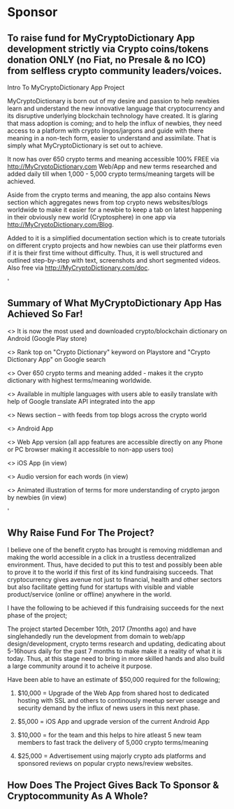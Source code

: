 # Sponsor
To raise fund for MyCryptoDictionary App development strictly via Crypto coins/tokens donation ONLY (no Fiat, no Presale &amp; no ICO) from selfless crypto community leaders/voices.
-

Intro To MyCryptoDictionary App Project

MyCryptoDictionary is born out of my desire and passion to help newbies learn and understand the new innovative language that cryptocurrency and its disruptive underlying blockchain technology have created. It is glaring that mass adoption is coming; and to help the influx of newbies, they need access to a platform with crypto lingos/jargons and guide with there meaning in a non-tech form, easier to understand and assimilate. That is simply what MyCryptoDictionary is set out to achieve. 

It now has over 650 crypto terms and meaning accessible 100% FREE via http://MyCryptoDictionary.com Web/App and new terms researched and added daily till when 1,000 - 5,000 crypto terms/meaning targets will be achieved.

Aside from the crypto terms and meaning, the app also contains News section which aggregates news from top crypto news websites/blogs worldwide to make it easier for a newbie to keep a tab on latest happening in their obviously new world (Cryptosphere) in one app via http://MyCryptoDictionary.com/Blog.

Added to it is a simplified documentation section which is to create tutorials on different crypto projects and how newbies can use their platforms even if it is their first time without difficulty. Thus, it is well structured and outlined step-by-step with text, screenshots and short segmented videos. Also free via http://MyCryptoDictionary.com/doc.

'

Summary of What MyCryptoDictionary App Has Achieved So Far!
-

<> It is now the most used and downloaded crypto/blockchain dictionary on Android (Google Play store)

<> Rank top on "Crypto Dictionary" keyword on Playstore and "Crypto Dictionary App" on Google search

<> Over 650 crypto terms and meaning added - makes it the crypto dictionary with highest terms/meaning worldwide.

<> Available in multiple languages with users able to easily translate with help of Google translate API integrated into the app

<> News section – with feeds from top blogs across the crypto world

<> Android App

<> Web App version (all app features are accessible directly on any Phone or PC browser making it accessible to non-app users too)

<> iOS App (in view)

<> Audio version for each words (in view)

<> Animated illustration of terms for more understanding of crypto jargon by newbies (in view)


'

Why Raise Fund For The Project?
-
I believe one of the benefit crypto has brought is removing middleman and making the world accessible in a click in a trustless decentralized environment. Thus, have decided to put this to test and possibly been able to prove it to the world if this first of its kind fundraising succeeds. That cryptocurrency gives avenue not just to financial, health and other sectors but also facilitate getting fund for startups with visible and viable product/service (online or offline) anywhere in the world.

I have the following to be achieved if this fundraising succeeds for the next phase of the project;

The project started December 10th, 2017 (7months ago) and have singlehandedly run the development from domain to web/app design/development, crypto terms research and updating, dedicating about 5-16hours daily for the past 7 months to make make it a reality of what it is today. Thus, at this stage need to bring in more skilled hands and also build a large community around it to acheive it purpose.

Have been able to have an estimate of $50,000 required for the following;

1) $10,000 = Upgrade of the Web App from shared host to dedicated hosting with SSL and others to continously meetup server useage and security demand by the influx of news users in this next phase.

2) $5,000 = iOS App and upgrade version of the current Android App

3) $10,000 = for the team and this helps to hire atleast 5 new team members to fast track the delivery of 5,000 crypto terms/meaning

4) $25,000 = Advertisement using majorly crypto ads platforms and sponsored reviews on popular crypto news/review websites.

How Does The Project Gives Back To Sponsor & Cryptocommunity As A Whole?
-



